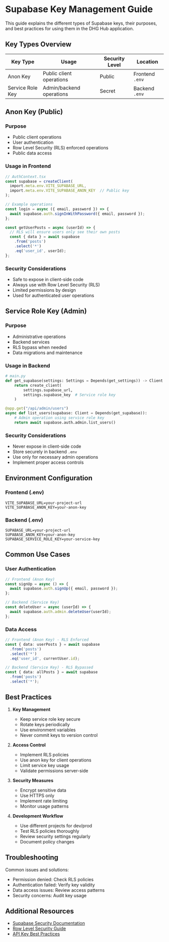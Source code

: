 # Supabase Key Management Guide

This guide explains the different types of Supabase keys, their purposes, and best practices for using them in the DHG Hub application.

## Key Types Overview

| Key Type | Usage | Security Level | Location |
|----------|-------|----------------|-----------|
| Anon Key | Public client operations | Public | Frontend `.env` |
| Service Role Key | Admin/backend operations | Secret | Backend `.env` |

## Anon Key (Public)

### Purpose
- Public client operations
- User authentication
- Row Level Security (RLS) enforced operations
- Public data access

### Usage in Frontend
```typescript
// AuthContext.tsx
const supabase = createClient(
  import.meta.env.VITE_SUPABASE_URL,
  import.meta.env.VITE_SUPABASE_ANON_KEY  // Public key
);

// Example operations
const login = async ({ email, password }) => {
  await supabase.auth.signInWithPassword({ email, password });
};

const getUserPosts = async (userId) => {
  // RLS will ensure users only see their own posts
  const { data } = await supabase
    .from('posts')
    .select('*')
    .eq('user_id', userId);
};
```

### Security Considerations
- Safe to expose in client-side code
- Always use with Row Level Security (RLS)
- Limited permissions by design
- Used for authenticated user operations

## Service Role Key (Admin)

### Purpose
- Administrative operations
- Backend services
- RLS bypass when needed
- Data migrations and maintenance

### Usage in Backend
```python
# main.py
def get_supabase(settings: Settings = Depends(get_settings)) -> Client:
    return create_client(
        settings.supabase_url,
        settings.supabase_key  # Service role key
    )

@app.get("/api/admin/users")
async def list_users(supabase: Client = Depends(get_supabase)):
    # Admin operation using service role key
    return await supabase.auth.admin.list_users()
```

### Security Considerations
- Never expose in client-side code
- Store securely in backend `.env`
- Use only for necessary admin operations
- Implement proper access controls

## Environment Configuration

### Frontend (.env)
```env
VITE_SUPABASE_URL=your-project-url
VITE_SUPABASE_ANON_KEY=your-anon-key
```

### Backend (.env)
```env
SUPABASE_URL=your-project-url
SUPABASE_ANON_KEY=your-anon-key
SUPABASE_SERVICE_ROLE_KEY=your-service-key
```

## Common Use Cases

### User Authentication
```typescript
// Frontend (Anon Key)
const signUp = async () => {
  await supabase.auth.signUp({ email, password });
};

// Backend (Service Key)
const deleteUser = async (userId) => {
  await supabase.auth.admin.deleteUser(userId);
};
```

### Data Access
```typescript
// Frontend (Anon Key) - RLS Enforced
const { data: userPosts } = await supabase
  .from('posts')
  .select('*')
  .eq('user_id', currentUser.id);

// Backend (Service Key) - RLS Bypassed
const { data: allPosts } = await supabase
  .from('posts')
  .select('*');
```

## Best Practices

1. **Key Management**
   - Keep service role key secure
   - Rotate keys periodically
   - Use environment variables
   - Never commit keys to version control

2. **Access Control**
   - Implement RLS policies
   - Use anon key for client operations
   - Limit service key usage
   - Validate permissions server-side

3. **Security Measures**
   - Encrypt sensitive data
   - Use HTTPS only
   - Implement rate limiting
   - Monitor usage patterns

4. **Development Workflow**
   - Use different projects for dev/prod
   - Test RLS policies thoroughly
   - Review security settings regularly
   - Document policy changes

## Troubleshooting

Common issues and solutions:
- Permission denied: Check RLS policies
- Authentication failed: Verify key validity
- Data access issues: Review access patterns
- Security concerns: Audit key usage

## Additional Resources

- [Supabase Security Documentation](https://supabase.com/docs/guides/auth/security)
- [Row Level Security Guide](https://supabase.com/docs/guides/auth/row-level-security)
- [API Key Best Practices](https://supabase.com/docs/guides/api-keys) 